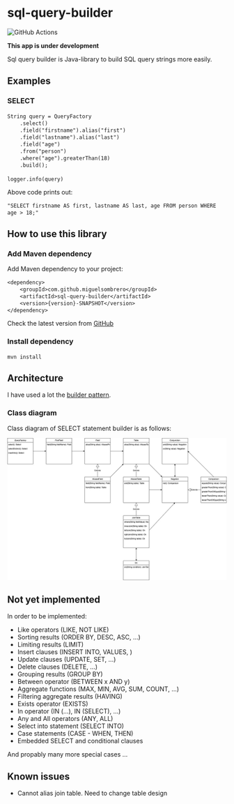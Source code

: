 # sql-query-builder

![GitHub Actions](https://github.com/MiguelSombrero/sql-query-builder/workflows/Java%20CI%20with%20Maven/badge.svg)

**This app is under development**

Sql query builder is Java-library to build SQL query strings more easily.

## Examples

### SELECT

    String query = QueryFactory
        .select()
        .field("firstname").alias("first")
        .field("lastname").alias("last")
        .field("age")
        .from("person")
        .where("age").greaterThan(18)
        .build();

    logger.info(query)
    
Above code prints out:

    "SELECT firstname AS first, lastname AS last, age FROM person WHERE age > 18;"
    
## How to use this library

### Add Maven dependency

Add Maven dependency to your project:

    <dependency>
        <groupId>com.github.miguelsombrero</groupId>
        <artifactId>sql-query-builder</artifactId>
        <version>{version}-SNAPSHOT</version>
    </dependency>

Check the latest version from [GitHub](https://github.com/MiguelSombrero/sql-query-builder) 

### Install dependency 

    mvn install

## Architecture

I have used a lot the [builder pattern](https://en.wikipedia.org/wiki/Builder_pattern).

### Class diagram

Class diagram of SELECT statement builder is as follows:

![Select_class_diagram](https://github.com/MiguelSombrero/sql-query-builder/blob/develop/docs/sql-query-builder-class-diagram.jpg)

## Not yet implemented

In order to be implemented:
- Like operators (LIKE, NOT LIKE)
- Sorting results (ORDER BY, DESC, ASC, ...)
- Limiting results (LIMIT)
- Insert clauses (INSERT INTO, VALUES, )
- Update clauses (UPDATE, SET, ...)
- Delete clauses (DELETE, ...)
- Grouping results (GROUP BY)
- Between operator (BETWEEN x AND y)
- Aggregate functions (MAX, MIN, AVG, SUM, COUNT, ...)
- Filtering aggregate results (HAVING)
- Exists operator (EXISTS)
- In operator (IN (...), IN (SELECT), ...)
- Any and All operators (ANY, ALL)
- Select into statement (SELECT INTO)
- Case statements (CASE - WHEN, THEN)
- Embedded SELECT and conditional clauses

And propably many more special cases ...

## Known issues

- Cannot alias join table. Need to change table design
